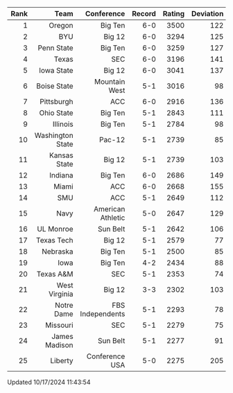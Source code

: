 | Rank  | Team                 | Conference           | Record   | Rating | Deviation |
| ---:  | ---:                 | ---:                 | ---:     | ---:   | ---:      |
| 1     | Oregon               | Big Ten              | 6-0      | 3500   | 122       |
| 2     | BYU                  | Big 12               | 6-0      | 3294   | 125       |
| 3     | Penn State           | Big Ten              | 6-0      | 3259   | 127       |
| 4     | Texas                | SEC                  | 6-0      | 3196   | 141       |
| 5     | Iowa State           | Big 12               | 6-0      | 3041   | 137       |
| 6     | Boise State          | Mountain West        | 5-1      | 3016   | 98        |
| 7     | Pittsburgh           | ACC                  | 6-0      | 2916   | 136       |
| 8     | Ohio State           | Big Ten              | 5-1      | 2843   | 111       |
| 9     | Illinois             | Big Ten              | 5-1      | 2784   | 98        |
| 10    | Washington State     | Pac-12               | 5-1      | 2739   | 85        |
| 11    | Kansas State         | Big 12               | 5-1      | 2739   | 103       |
| 12    | Indiana              | Big Ten              | 6-0      | 2686   | 149       |
| 13    | Miami                | ACC                  | 6-0      | 2668   | 155       |
| 14    | SMU                  | ACC                  | 5-1      | 2649   | 112       |
| 15    | Navy                 | American Athletic    | 5-0      | 2647   | 129       |
| 16    | UL Monroe            | Sun Belt             | 5-1      | 2642   | 106       |
| 17    | Texas Tech           | Big 12               | 5-1      | 2579   | 77        |
| 18    | Nebraska             | Big Ten              | 5-1      | 2500   | 85        |
| 19    | Iowa                 | Big Ten              | 4-2      | 2434   | 88        |
| 20    | Texas A&M            | SEC                  | 5-1      | 2353   | 74        |
| 21    | West Virginia        | Big 12               | 3-3      | 2302   | 103       |
| 22    | Notre Dame           | FBS Independents     | 5-1      | 2293   | 78        |
| 23    | Missouri             | SEC                  | 5-1      | 2279   | 75        |
| 24    | James Madison        | Sun Belt             | 5-1      | 2277   | 91        |
| 25    | Liberty              | Conference USA       | 5-0      | 2275   | 205       |

Updated 10/17/2024 11:43:54

